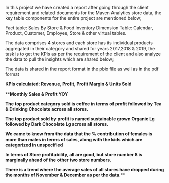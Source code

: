  In this project we have created a report after going through the client requirement and related documents for the Maven Analytics store data, the key table components for the entire project are mentioned below;

Fact table: Sales By Store & Food Inventory
Dimension Table: Calendar, Product, Customer, Employee, Store & other virtual tables.

The data comprises 4 stores and each store has its individual products aggregated in their category and shared for years 2017,2018 & 2019, the task is to get the KPIs as per the requirement of the client and also analyze the data to pull the insights which are shared below;

The data is shared in the report format in the pbix file as well as in the pdf format

**KPIs calculated: Revenue, Profit, Profit Margin & Units Sold**

****Monthly Sales & Profit YOY**

**The top product category sold is coffee in terms of profit followed by Tea & Drinking Chocolate across all stores.**

**The top product sold by profit is named sustainable grown Organic Lg followed by Dark Chocolate Lg across all stores.**

**We came to know from the data that the % contribution of females is more than males in terms of sales, along with the kids which are categorized in unspecified**

**In terms of Store profitability, all are good, but store number 8 is marginally ahead of the other two store numbers.**

**There is a trend where the average sales of all stores have dropped during the months of November & December as per the data.****
